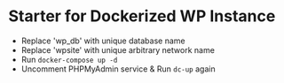 # Starter for Dockerized WP Instance

- Replace 'wp_db' with unique database name
- Replace 'wpsite' with unique arbitrary network name
- Run `docker-compose up -d`
- Uncomment PHPMyAdmin service & Run `dc-up` again
